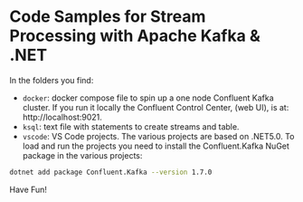# Code Samples for Stream Processing with Apache Kafka & .NET

In the folders you find:

* `docker`: docker compose file to spin up a one node Confluent Kafka cluster. If you run it locally the Confluent Control Center, (web UI), is at: http://localhost:9021.
* `ksql`: text file with statements to create streams and table.
* `vscode`: VS Code projects. The various projects are based on .NET5.0. To load and run the projects you need to install the Confluent.Kafka NuGet package in the various projects:

``` bash
dotnet add package Confluent.Kafka --version 1.7.0
```

Have Fun!